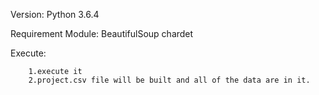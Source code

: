Version:
	Python 3.6.4

Requirement Module:
	BeautifulSoup
	chardet

Execute:
```
	1.execute it
	2.project.csv file will be built and all of the data are in it.
```
